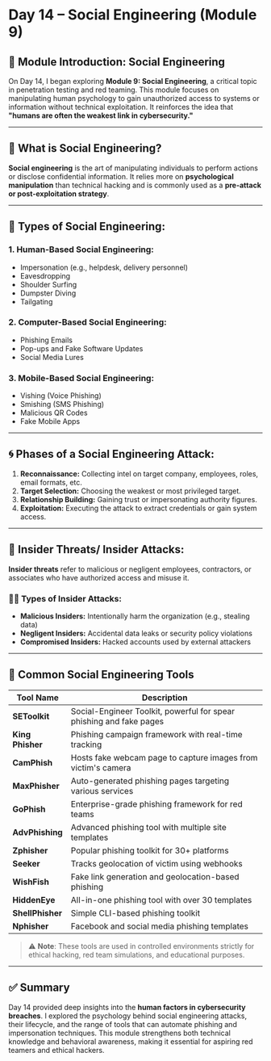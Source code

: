 # Day 14 – Social Engineering (Module 9)

## 🎯 Module Introduction: Social Engineering

On Day 14, I began exploring **Module 9: Social Engineering**, a critical topic in penetration testing and red teaming. This module focuses on manipulating human psychology to gain unauthorized access to systems or information without technical exploitation. It reinforces the idea that **"humans are often the weakest link in cybersecurity."**

---

## 🧠 What is Social Engineering?

**Social engineering** is the art of manipulating individuals to perform actions or disclose confidential information. It relies more on **psychological manipulation** than technical hacking and is commonly used as a **pre-attack or post-exploitation strategy**.

---

## 🧩 Types of Social Engineering:

### 1. **Human-Based Social Engineering:**
- Impersonation (e.g., helpdesk, delivery personnel)
- Eavesdropping
- Shoulder Surfing
- Dumpster Diving
- Tailgating

### 2. **Computer-Based Social Engineering:**
- Phishing Emails
- Pop-ups and Fake Software Updates
- Social Media Lures

### 3. **Mobile-Based Social Engineering:**
- Vishing (Voice Phishing)
- Smishing (SMS Phishing)
- Malicious QR Codes
- Fake Mobile Apps

---

## 🌀 Phases of a Social Engineering Attack:

1. **Reconnaissance:** Collecting intel on target company, employees, roles, email formats, etc.
2. **Target Selection:** Choosing the weakest or most privileged target.
3. **Relationship Building:** Gaining trust or impersonating authority figures.
4. **Exploitation:** Executing the attack to extract credentials or gain system access.

---

## 🚨 Insider Threats/ Insider Attacks:

**Insider threats** refer to malicious or negligent employees, contractors, or associates who have authorized access and misuse it.

### 🧑‍💼 Types of Insider Attacks:
- **Malicious Insiders:** Intentionally harm the organization (e.g., stealing data)
- **Negligent Insiders:** Accidental data leaks or security policy violations
- **Compromised Insiders:** Hacked accounts used by external attackers

---

## 🧰 Common Social Engineering Tools

| Tool Name     | Description |
|---------------|-------------|
| **SEToolkit** | Social-Engineer Toolkit, powerful for spear phishing and fake pages |
| **King Phisher** | Phishing campaign framework with real-time tracking |
| **CamPhish** | Hosts fake webcam page to capture images from victim's camera |
| **MaxPhisher** | Auto-generated phishing pages targeting various services |
| **GoPhish** | Enterprise-grade phishing framework for red teams |
| **AdvPhishing** | Advanced phishing tool with multiple site templates |
| **Zphisher** | Popular phishing toolkit for 30+ platforms |
| **Seeker** | Tracks geolocation of victim using webhooks |
| **WishFish** | Fake link generation and geolocation-based phishing |
| **HiddenEye** | All-in-one phishing tool with over 30 templates |
| **ShellPhisher** | Simple CLI-based phishing toolkit |
| **Nphisher** | Facebook and social media phishing templates |

> ⚠️ **Note**: These tools are used in controlled environments strictly for ethical hacking, red team simulations, and educational purposes.

---

## ✅ Summary

Day 14 provided deep insights into the **human factors in cybersecurity breaches**. I explored the psychology behind social engineering attacks, their lifecycle, and the range of tools that can automate phishing and impersonation techniques. This module strengthens both technical knowledge and behavioral awareness, making it essential for aspiring red teamers and ethical hackers.


